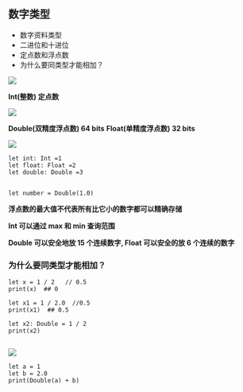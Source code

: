 ## 数字类型

- 数字资料类型
- 二进位和十进位
- 定点数和浮点数
- 为什么要同类型才能相加？


![](https://img.surgee.me/file/ad5a74f6f214f8c741ab0.png)


**Int(整数)  定点数**


![](https://img.surgee.me/file/25c0adea233cd8b62d127.png)


**Double(双精度浮点数) 64 bits**
**Float(单精度浮点数)  32 bits**


![](https:img.surgee.me/file/6499372754c64494483ad.png)


```
let int: Int =1
let float: Float =2
let double: Double =3


let number = Double(1.0)
```

**浮点数的最大值不代表所有比它小的数字都可以精确存储**

**Int 可以通过 max 和 min 查询范围**

**Double 可以安全地放 15 个连续数字, Float 可以安全的放 6 个连续的数字**

### 为什么要同类型才能相加？

```
let x = 1 / 2   // 0.5
print(x)  ## 0

let x1 = 1 / 2.0  //0.5
print(x1)  ## 0.5

let x2: Double = 1 / 2
print(x2)


```
![](https://img.surgee.me/file/888ca6d22afe5032a959d.png)

```
let a = 1
let b = 2.0
print(Double(a) + b)

```


